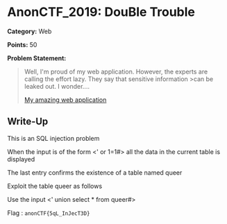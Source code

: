 # AnonCTF_2019: DouBle Trouble

**Category:** Web

**Points:** 50

**Problem Statement:**

>Well, I'm proud of my web application. However, the experts are calling the effort lazy. They say that sensitive information >can be leaked out. I wonder....
>
>[My amazing web application ](https://anonctf.000webhostapp.com/DouBletrouble.php)

## Write-Up

This is an SQL injection problem

When the input is of the form <' or 1=1#> all the data in the current table is displayed

The last entry confirms the existence of a table named queer

Exploit the table queer as follows

Use the input <' union select * from queer#>

Flag : `anonCTF{5qL_InJecT3D}`
